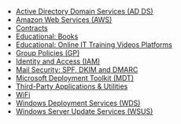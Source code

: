 * [Active Directory Domain Services (AD DS)](https://github.com/MartijnHoekstra2/IT-Handbook-guide/blob/master/Active%20Directory%20Domain%20Services%20(AD%20DS).md)
* [Amazon Web Services (AWS)](https://github.com/MartijnHoekstra2/IT-Handbook-guide/blob/master/Amazon%20Web%20Services%20(AWS).md)
* [Contracts](https://github.com/MartijnHoekstra2/IT-Handbook-guide/blob/master/Contracts.md)
* [Educational: Books](https://github.com/MartijnHoekstra2/IT-Handbook-guide/blob/master/Educational:%20Books.md)
* [Educational: Online IT Training Videos Platforms](https://github.com/MartijnHoekstra2/IT-Handbook-guide/blob/master/Educational:%20Online%20IT%20Training%20Videos%20Platforms.md)
* [Group Policies (GP)](https://github.com/MartijnHoekstra2/IT-Handbook-guide/blob/master/Group%20Policies%20(GP).md)
* [Identity and Access (IAM)](https://github.com/MartijnHoekstra2/IT-Handbook-guide/blob/master/Identity%20and%20Access%20(IAM).md)
* [Mail Security: SPF, DKIM and DMARC](https://github.com/MartijnHoekstra2/IT-Handbook-guide/blob/master/Mail%20Security:%20SPF%2C%20DKIM%20and%20DMARC.md)
* [Microsoft Deployment Toolkit (MDT)](https://github.com/MartijnHoekstra2/IT-Handbook-guide/blob/master/Microsoft%20Deployment%20Toolkit%20(MDT).md)
* [Third-Party Applications & Utilities](https://github.com/MartijnHoekstra2/IT-Handbook-guide/blob/master/Third-Party%20Applications%20%26%20Utilities.md)
* [WiFi](https://github.com/MartijnHoekstra2/IT-Handbook-guide/blob/master/WiFi.md)
* [Windows Deployment Services (WDS)](https://github.com/MartijnHoekstra2/IT-Handbook-guide/blob/master/Windows%20Deployment%20Services%20(WDS).md)
* [Windows Server Update Services (WSUS)](https://github.com/MartijnHoekstra2/IT-Handbook-guide/blob/master/Windows%20Server%20Update%20Services%20(WSUS).md)
